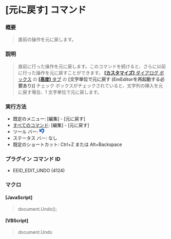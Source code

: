 # \[元に戻す\] コマンド

### 概要

> 直前の操作を元に戻します。

### 説明

> 直前に行った操作を元に戻します。このコマンドを続けると、さらに以前に行った操作を元に戻すことができます。 [**\[カスタマイズ\]** ダイアログ ボックス](../../dlg/customize/index) の [**\[高度\]** タブ](../../dlg/customize/advanced/index) の **\[文字単位で元に戻す**
> **(EmEditorを再起動する必要あり)\]** チェック ボックスがチェックされていると、文字列の挿入を元に戻す場合、1 文字単位で元に戻します。

### 実行方法

- 既定のメニュー: \[編集\] \- \[元に戻す\]
- [すべてのコマンド](../../glossary/allcommands): \[編集\] \- \[元に戻す\]
- ツール バー: ![](../../images/editundo.gif)
- ステータス バー: なし
- 既定のショートカット: Ctrl+Z または Alt+Backspace

### プラグイン コマンド ID

- EEID\_EDIT\_UNDO (4124)

### マクロ

#### \[JavaScript\]

> document.Undo();

#### \[VBScript\]

> document.Undo
